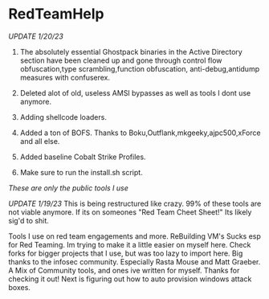 # RedTeamHelp
*UPDATE 1/20/23*
1. The absolutely essential Ghostpack binaries in the Active Directory section have been cleaned up and gone through control flow obfuscation,type scrambling,function obfuscation, anti-debug,antidump measures with confuserex.

2. Deleted alot of old, useless AMSI bypasses as well as tools I dont use anymore.

3. Adding shellcode loaders.

4. Added a ton of BOFS. Thanks to Boku,Outflank,mkgeeky,ajpc500,xForce and all else.

5. Added baseline Cobalt Strike Profiles.

6. Make sure to run the install.sh script.

*These are only the public tools I use*


*UPDATE 1/19/23*
This is being restructured like crazy. 99% of these tools are not viable anymore. If its on someones "Red Team Cheet Sheet!" Its likely sig'd to shit.



Tools I use on red team engagements and more.
ReBuilding VM's Sucks esp for Red Teaming. Im trying to make it a little easier on myself here. Check forks for bigger projects that I use, but was too lazy to import here.
Big thanks to the infosec community. Especially Rasta Mouse and Matt Graeber. A Mix of Community tools, and ones ive written for myself. Thanks for checking it out! Next is figuring out how to auto provision windows attack boxes.
